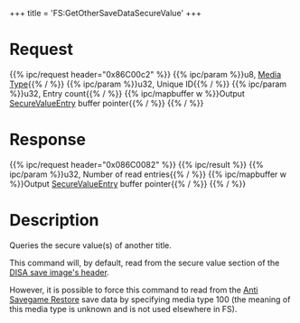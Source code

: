 +++
title = 'FS:GetOtherSaveDataSecureValue'
+++

# Request

{{% ipc/request header="0x86C00c2" %}}
{{% ipc/param %}}u8, [Media Type](Filesystem_services#mediatype "wikilink"){{% / %}}
{{% ipc/param %}}u32, Unique ID{{% / %}}
{{% ipc/param %}}u32, Entry count{{% / %}}
{{% ipc/mapbuffer w %}}Output [SecureValueEntry](Filesystem_services#securevalueentry "wikilink") buffer pointer{{% / %}}
{{% / %}}

# Response

{{% ipc/request header="0x086C0082" %}}
{{% ipc/result %}}
{{% ipc/param %}}u32, Number of read entries{{% / %}}
{{% ipc/mapbuffer w %}}Output [SecureValueEntry](Filesystem_services#securevalueentry "wikilink") buffer pointer{{% / %}}
{{% / %}}

# Description

Queries the secure value(s) of another title.

This command will, by default, read from the secure value section of the [DISA save image's header](DISA_and_DIFF#disa_header "wikilink").

However, it is possible to force this command to read from the [Anti Savegame Restore](Filesystem_services#anti_savegame_restore "wikilink") save data by specifying media type 100 (the meaning of this media type is unknown and is not used elsewhere in FS).
